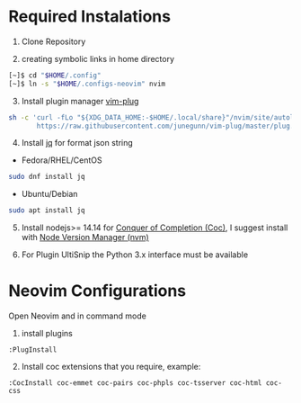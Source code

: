 # Required Instalations

1. Clone Repository

2. creating symbolic links in home directory

```bash
[~]$ cd "$HOME/.config"
[~]$ ln -s "$HOME/.configs-neovim" nvim
```

3. Install plugin manager [vim-plug](https://github.com/junegunn/vim-plug)

```bash
sh -c 'curl -fLo "${XDG_DATA_HOME:-$HOME/.local/share}"/nvim/site/autoload/plug.vim --create-dirs \
       https://raw.githubusercontent.com/junegunn/vim-plug/master/plug.vim'
```

4. Install [jq](https://github.com/stedolan/jq) for format json string

- Fedora/RHEL/CentOS
```bash
sudo dnf install jq
```

- Ubuntu/Debian
```bash
sudo apt install jq
```

5. Install nodejs>= 14.14 for [Conquer of Completion (Coc)](https://github.com/neoclide/coc.nvim), I suggest install with [Node Version Manager (nvm)](https://github.com/nvm-sh/nvm)

6. For Plugin UltiSnip the Python 3.x interface must be available

# Neovim Configurations

Open Neovim and in command mode

1. install plugins

```
:PlugInstall
```

2. Install coc extensions that you require, example:

```
:CocInstall coc-emmet coc-pairs coc-phpls coc-tsserver coc-html coc-css
```